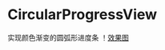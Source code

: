 # CircularProgressView
实现颜色渐变的圆弧形进度条
！[效果图](https://github.com/Easyzhan/CircleProressGradient/blob/master/circleProgress.gif)
